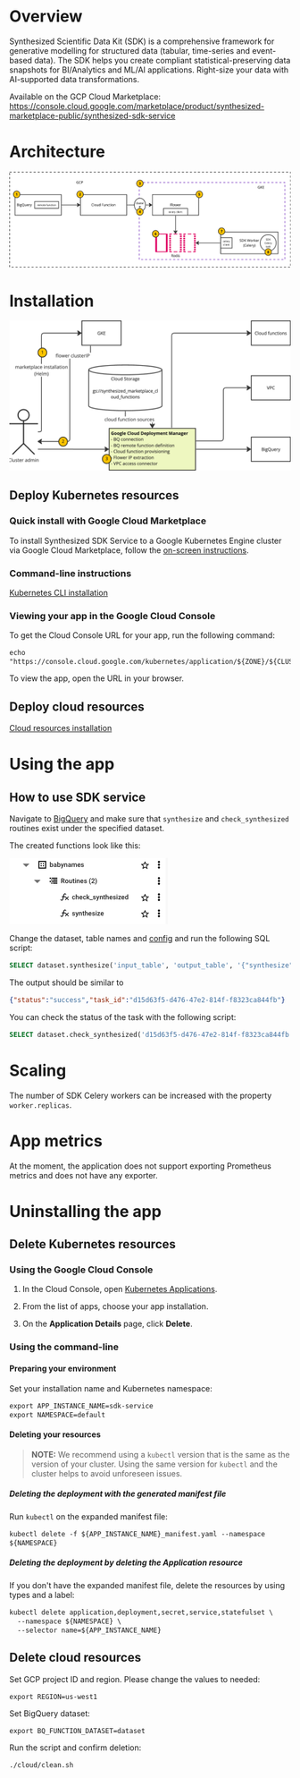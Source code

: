 # Overview

Synthesized Scientific Data Kit (SDK) is a comprehensive framework for generative modelling for structured data (tabular, time-series and event-based data). The SDK helps you create compliant statistical-preserving data snapshots for BI/Analytics and ML/AI applications. Right-size your data with AI-supported data transformations.

Available on the GCP Cloud Marketplace: https://console.cloud.google.com/marketplace/product/synthesized-marketplace-public/synthesized-sdk-service

# Architecture

![architecture.png](docs%2Fimages%2Farchitecture.png)

# Installation

![deployment.png](docs%2Fimages%2Fdeployment.png)

## Deploy Kubernetes resources

### Quick install with Google Cloud Marketplace

To install Synthesized SDK Service to a Google Kubernetes Engine cluster via Google Cloud Marketplace, follow the
[on-screen instructions](https://console.cloud.google.com/marketplace/product/synthesized-marketplace-public/synthesized-sdk-service).

### Command-line instructions

[Kubernetes CLI installation](docs%2Fk8s-cli-installation.md)

### Viewing your app in the Google Cloud Console

To get the Cloud Console URL for your app, run the following command:

```shell
echo "https://console.cloud.google.com/kubernetes/application/${ZONE}/${CLUSTER}/${NAMESPACE}/${APP_INSTANCE_NAME}"
```

To view the app, open the URL in your browser.

## Deploy cloud resources

[Cloud resources installation](docs%2Fcloud-resources-installation.md)

# Using the app

## How to use SDK service

Navigate to [BigQuery](https://console.cloud.google.com/bigquery) and make sure that `synthesize` and `check_synthesized` 
routines exist under the specified dataset.

The created functions look like this:

![bigquery_functions.png](docs%2Fimages%2Fbigquery_functions.png)

Change the dataset, table names and [config](https://docs.synthesized.io/sdk/latest/getting_started/yaml) and run the following SQL script:
```sql
SELECT dataset.synthesize('input_table', 'output_table', '{"synthesize": {"num_rows": 1000, "produce_nans": true}}');
```

The output should be similar to
```json
{"status":"success","task_id":"d15d63f5-d476-47e2-814f-f8323ca844fb"}
```

You can check the status of the task with the following script:
```sql
SELECT dataset.check_synthesized('d15d63f5-d476-47e2-814f-f8323ca844fb');
```

# Scaling

The number of SDK Celery workers can be increased with the property `worker.replicas`.

# App metrics

At the moment, the application does not support exporting Prometheus metrics and does not have any exporter.

# Uninstalling the app

## Delete Kubernetes resources

### Using the Google Cloud Console

1.  In the Cloud Console, open
    [Kubernetes Applications](https://console.cloud.google.com/kubernetes/application).

2.  From the list of apps, choose your app installation.

3.  On the **Application Details** page, click **Delete**.

### Using the command-line

#### Preparing your environment

Set your installation name and Kubernetes namespace:

```shell
export APP_INSTANCE_NAME=sdk-service
export NAMESPACE=default
```

#### Deleting your resources

> **NOTE:** We recommend using a `kubectl` version that is the same as the
> version of your cluster. Using the same version for `kubectl` and the cluster
> helps to avoid unforeseen issues.

##### Deleting the deployment with the generated manifest file

Run `kubectl` on the expanded manifest file:

```shell
kubectl delete -f ${APP_INSTANCE_NAME}_manifest.yaml --namespace ${NAMESPACE}
```

##### Deleting the deployment by deleting the Application resource

If you don't have the expanded manifest file, delete the resources by using
types and a label:

```shell
kubectl delete application,deployment,secret,service,statefulset \
  --namespace ${NAMESPACE} \
  --selector name=${APP_INSTANCE_NAME}
```

## Delete cloud resources

Set GCP project ID and region. Please change the values to needed:
```shell
export REGION=us-west1
```

Set BigQuery dataset:
```shell
export BQ_FUNCTION_DATASET=dataset
```

Run the script and confirm deletion:
```shell
./cloud/clean.sh
```
